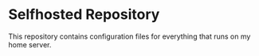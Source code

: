 # Selfhosted Repository

This repository contains configuration files for everything that runs on my home server.
